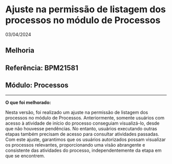 # Ajuste na permissão de listagem dos processos no módulo de Processos
03/04/2024
## Melhoria
## Referência: BPM21581
## Módulo: Processos
***

**O que foi melhorado:**

Nesta versão, foi realizado um ajuste na permissão de listagem dos processos no módulo de Processos. Anteriormente, somente usuários com acesso à atividade de início do processo conseguiam visualizá-lo, desde que não houvesse pendências. No entanto, usuários executando outras etapas também precisam de acesso para consultar atividades passadas. Com este ajuste, garantimos que os usuários autorizados possam visualizar os processos relevantes, proporcionando uma visão abrangente e consistente das atividades do processo, independentemente da etapa em que se encontrem.